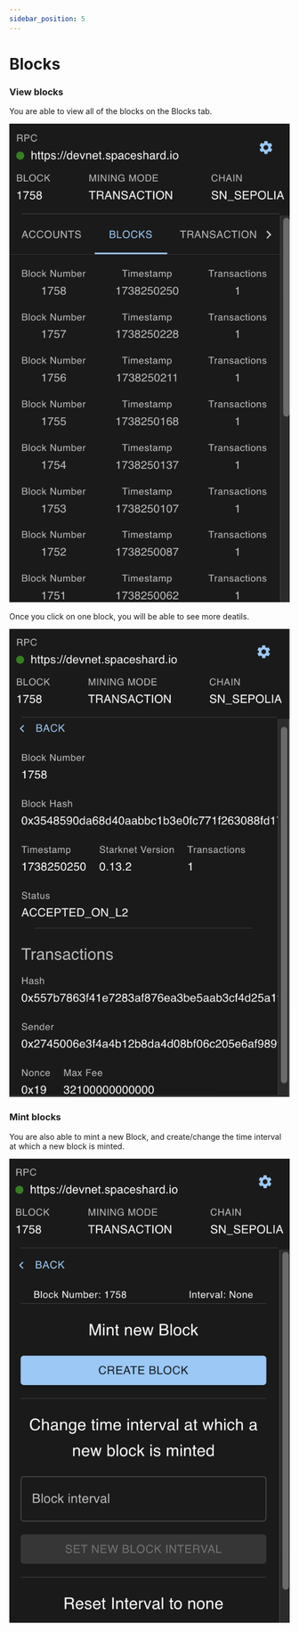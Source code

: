```yaml
---
sidebar_position: 5
---
```


# Blocks

### View blocks

You are able to view all of the blocks on the Blocks tab.

![](../assets/features/blocks/blocks_1.png)

Once you click on one block, you will be able to see more deatils.

![](../assets/features/blocks/blocks_2.png)

### Mint blocks

You are also able to mint a new Block, and create/change the time interval at which a new block is minted.

![](../assets/features/blocks/blocks_3.png)
